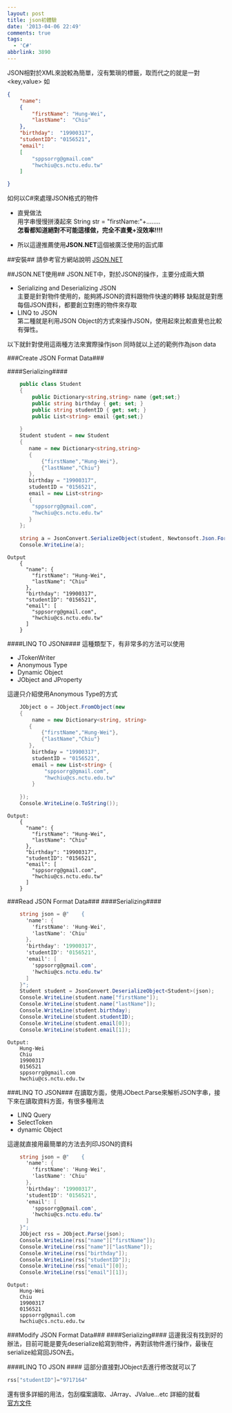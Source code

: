 ```yaml
---
layout: post
title: json初體驗
date: '2013-04-06 22:49'
comments: true
tags:
  - 'C#'
abbrlink: 3890
---
```


JSON相對於XML來說較為簡單，沒有繁瑣的標籤，取而代之的就是一對<key,value>
如
``` json
{
	"name":
	{
		"firstName": "Hung-Wei",
		"lastName":  "Chiu"
	},
	"birthday":  "19900317",
	"studentID": "0156521",	
	"email":
	[
		"sppsorrg@gmail.com"
		"hwchiu@cs.nctu.edu.tw"
	]

}
```
<!--more-->

如何以C#來處理JSON格式的物件    

- 直覺做法  
用字串慢慢拼湊起來
String str = "firstName:"+........  
**怎看都知道絕對不可能這樣做，完全不直覺+沒效率!!!!**    
  
- 所以這邊推薦使用**JSON.NET**這個被廣泛使用的函式庫

##安裝##
請參考官方網站說明 [JSON.NET](http://json.codeplex.com//)

##JSON.NET使用##
JSON.NET中，對於JSON的操作，主要分成兩大類  

- Serializing and Deserializing JSON  
	主要是針對物件使用的，能夠將JSON的資料跟物件快速的轉移
	缺點就是對應每個JSON資料，都要創立對應的物件來存取  
- LINQ to JSON  
	第二種就是利用JSON Object的方式來操作JSON，使用起來比較直覺也比較有彈性。

以下就針對使用這兩種方法來實際操作json
同時就以上述的範例作為json data
 
###Create JSON Format Data###

####Serializing####
``` c#
	public class Student
	{ 
	    public Dictionary<string,string> name {get;set;}
	    public string birthday { get; set; }
	    public string studentID { get; set; }
	    public List<string> email {get;set;} 
	
	}
    Student student = new Student
    {
       name = new Dictionary<string,string>
       {
           {"firstName","Hung-Wei"},
           {"lastName","Chiu"}
       },
       birthday = "19900317",
       studentID = "0156521",
       email = new List<string> 
       {
        "sppsorrg@gmail.com",
        "hwchiu@cs.nctu.edu.tw"
       }
    };
    
    string a = JsonConvert.SerializeObject(student, Newtonsoft.Json.Formatting.Indented);
    Console.WriteLine(a);
```
	Output
		{
		  "name": {
		    "firstName": "Hung-Wei",
		    "lastName": "Chiu"
		  },
		  "birthday": "19900317",
		  "studentID": "0156521",
		  "email": [
		    "sppsorrg@gmail.com",
		    "hwchiu@cs.nctu.edu.tw"
		  ]
		}

####LINQ TO JSON####
這種類型下，有非常多的方法可以使用  

- JTokenWriter  
- Anonymous Type  
- Dynamic Object  
- JObject and JProperty  

這邊只介紹使用Anonymous Type的方式

```c#
	JObject o = JObject.FromObject(new
	{
	    name = new Dictionary<string, string>
	   {
	       {"firstName","Hung-Wei"},
	       {"lastName","Chiu"}
	   },
	    birthday = "19900317",
	    studentID = "0156521",
	    email = new List<string> {
	        "sppsorrg@gmail.com",
	        "hwchiu@cs.nctu.edu.tw"
	    }
	
	});
	Console.WriteLine(o.ToString());
```
	Output:
		{
		  "name": {
		    "firstName": "Hung-Wei",
		    "lastName": "Chiu"
		  },
		  "birthday": "19900317",
		  "studentID": "0156521",
		  "email": [
		    "sppsorrg@gmail.com",
		    "hwchiu@cs.nctu.edu.tw"
		  ]
		}
###Read JSON Format Data###
####Serializing####

``` c#
	string json = @"	{
	  'name': {
	    'firstName': 'Hung-Wei',
	    'lastName': 'Chiu'
	  },
	  'birthday': '19900317',
	  'studentID': '0156521',
	  'email': [
	    'sppsorrg@gmail.com',
	    'hwchiu@cs.nctu.edu.tw'
	  ]
	}";
	Student student = JsonConvert.DeserializeObject<Student>(json);
	Console.WriteLine(student.name["firstName"]);
	Console.WriteLine(student.name["lastName"]);
	Console.WriteLine(student.birthday);
	Console.WriteLine(student.studentID);
	Console.WriteLine(student.email[0]);
	Console.WriteLine(student.email[1]);
```

	Output:
		Hung-Wei
		Chiu
		19900317
		0156521
		sppsorrg@gmail.com
		hwchiu@cs.nctu.edu.tw

###LINQ TO JSON###
在讀取方面，使用JObect.Parse來解析JSON字串，接下來在讀取資料方面，有很多種用法   

- LINQ Query  
- SelectToken   
- dynamic Object  

這邊就直接用最簡單的方法去列印JSON的資料

```c#
	string json = @"	{
	  'name': {
	    'firstName': 'Hung-Wei',
	    'lastName': 'Chiu'
	  },
	  'birthday': '19900317',
	  'studentID': '0156521',
	  'email': [
	    'sppsorrg@gmail.com',
	    'hwchiu@cs.nctu.edu.tw'
	  ]
	}";
	JObject rss = JObject.Parse(json);
	Console.WriteLine(rss["name"]["firstName"]);
	Console.WriteLine(rss["name"]["lastName"]);
	Console.WriteLine(rss["birthday"]);
	Console.WriteLine(rss["studentID"]);
	Console.WriteLine(rss["email"][0]);
	Console.WriteLine(rss["email"][1]);

```
	Output:
		Hung-Wei
		Chiu
		19900317
		0156521
		sppsorrg@gmail.com
		hwchiu@cs.nctu.edu.tw
###Modify JSON Format Data###
####Serializing####
這邊我沒有找到好的辦法，目前可能是要先deserialize給寫到物件，再對該物件進行操作，最後在serialize給寫回JSON去。

####LINQ TO JSON ####
這部分直接對JObject去進行修改就可以了

```c#
rss["studentID"]="9717164"
```

還有很多詳細的用法，包刮檔案讀取、JArray、JValue...etc
詳細的就看  
[官方文件](http://james.newtonking.com/projects/json/help/#)
